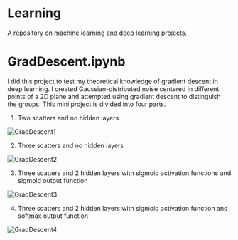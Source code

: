 # Learning
A repository on machine learning and deep learning projects.

# GradDescent.ipynb
I did this project to test my theoretical knowledge of gradient descent in deep learning. I created Gaussian-distributed noise centered in different points of a 2D plane and attempted using gradient descent to distinguish the groups. This mini project is divided into four parts.
1. Two scatters and no hidden layers

![GradDescent1](https://user-images.githubusercontent.com/106710808/173212693-1014366d-fe26-4322-8abb-80c143982820.png)

2. Three scatters and no hidden layers

![GradDescent2](https://user-images.githubusercontent.com/106710808/173212697-10fb3812-b310-44b8-986c-dc244fd3cd32.png)

3. Three scatters and 2 hidden layers with sigmoid activation functions and sigmoid output function

![GradDescent3](https://user-images.githubusercontent.com/106710808/173212700-9e5a8f94-2028-4b24-a37b-f0b8a6f95c47.png)

4. Three scatters and 2 hidden layers with sigmoid activation function and softmax output function

![GradDescent4](https://user-images.githubusercontent.com/106710808/173212702-9b4e444c-d8d4-4383-a5e5-b8cc3295ca21.png)
